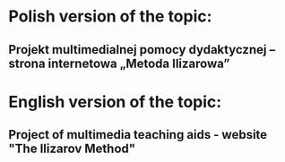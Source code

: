 # Polish version of the topic:
## Projekt multimedialnej pomocy dydaktycznej – strona internetowa „Metoda Ilizarowa”
# English version of the topic:
## Project of multimedia teaching aids - website "The Ilizarov Method"


